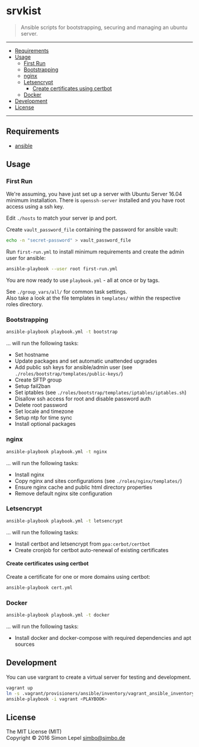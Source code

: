 srvkist
=======

  > Ansible scripts for bootstrapping, securing and managing an ubuntu server.

---

<!-- TOC -->

- [Requirements](#requirements)
- [Usage](#usage)
  - [First Run](#first-run)
  - [Bootstrapping](#bootstrapping)
  - [nginx](#nginx)
  - [Letsencrypt](#letsencrypt)
    - [Create certificates using certbot](#create-certificates-using-certbot)
  - [Docker](#docker)
- [Development](#development)
- [License](#license)

<!-- /TOC -->

---


## Requirements

  - [ansible](http://docs.ansible.com/ansible/latest/intro_installation.html)


## Usage


### First Run

We're assuming, you have just set up a server with Ubuntu Server 16.04 minimum
installation. There is `openssh-server` installed and you have root access using
a ssh key.

Edit `./hosts` to match your server ip and port.

Create `vault_password_file` containing the password for ansible vault:

``` sh
echo -n "secret-password" > vault_password_file
```

Run `first-run.yml` to install minimum requirements and create the admin user
for ansible:

``` sh
ansible-playbook --user root first-run.yml
```

You are now ready to use `playbook.yml` - all at once or by tags.

See `./group_vars/all/` for common task settings.  
Also take a look at the file templates in `templates/` within the respective
roles directory.


### Bootstrapping

``` sh
ansible-playbook playbook.yml -t bootstrap
```

… will run the following tasks:

  - Set hostname
  - Update packages and set automatic unattended upgrades
  - Add public ssh keys for ansible/admin user (see `./roles/bootstrap/templates/public-keys/`)
  - Create SFTP group
  - Setup fail2ban
  - Set iptables (see `./roles/bootstrap/templates/iptables/iptables.sh`)
  - Disallow ssh access for root and disable password auth
  - Delete root password
  - Set locale and timezone
  - Setup ntp for time sync
  - Install optional packages


### nginx

``` sh
ansible-playbook playbook.yml -t nginx
```

… will run the following tasks:

  - Install nginx
  - Copy nginx and sites configurations (see `./roles/nginx/templates/`)
  - Ensure nginx cache and public html directory properties
  - Remove default nginx site configuration


### Letsencrypt

``` sh
ansible-playbook playbook.yml -t letsencrypt
```

… will run the following tasks:

  - Install certbot and letsencrypt from `ppa:cerbot/certbot`
  - Create cronjob for certbot auto-renewal of existing certificates


#### Create certificates using certbot

Create a certificate for one or more domains using certbot:

``` sh
ansible-playbook cert.yml
```


### Docker

``` sh
ansible-playbook playbook.yml -t docker
```

… will run the following tasks:

  - Install docker and docker-compose with required dependencies and apt sources


## Development

You can use vargrant to create a virtual server for testing and development.

``` sh
vagrant up
ln -s .vagrant/provisioners/ansible/inventory/vagrant_ansible_inventory vagrant
ansible-playbook -i vagrant <PLAYBOOK>
```


## License

The MIT License (MIT)  
Copyright © 2016 Simon Lepel <simbo@simbo.de>

